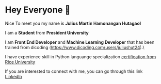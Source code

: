 # Hey Everyone 👋

Nice To meet you my name is **Julius Martin Hamonangan Hutagaol**

I am a **Student** from **President University**

I am **Front End Developer** and **Machine Learning Developer** that has been trained from dicoding
(https://www.dicoding.com/users/juliushut24).\

I have experience skill in Python languange specialization [certification from Rice University](https://www.coursera.org/account/accomplishments/specialization/CUZCMTQTFF2K)

If you are interested to connect with me, you can go through this link
[LinkedIn](https://www.linkedin.com/in/julius-martin-34a63021b/)

